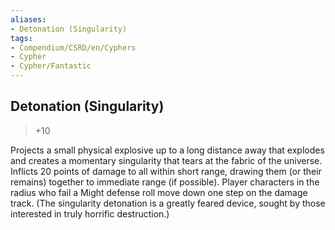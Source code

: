 ```yaml
---
aliases:
- Detonation (Singularity)
tags:
- Compendium/CSRD/en/Cyphers
- Cypher
- Cypher/Fantastic
---
```


  
## Detonation (Singularity)  
>+10  
  
Projects a small physical explosive up to a long distance away that explodes and creates a momentary singularity that tears at the fabric of the universe. Inflicts 20 points of damage to all within short range, drawing them (or their remains) together to immediate range (if possible). Player characters in the radius who fail a Might defense roll move down one step on the damage track. (The singularity detonation is a greatly feared device, sought by those interested in truly horrific destruction.)